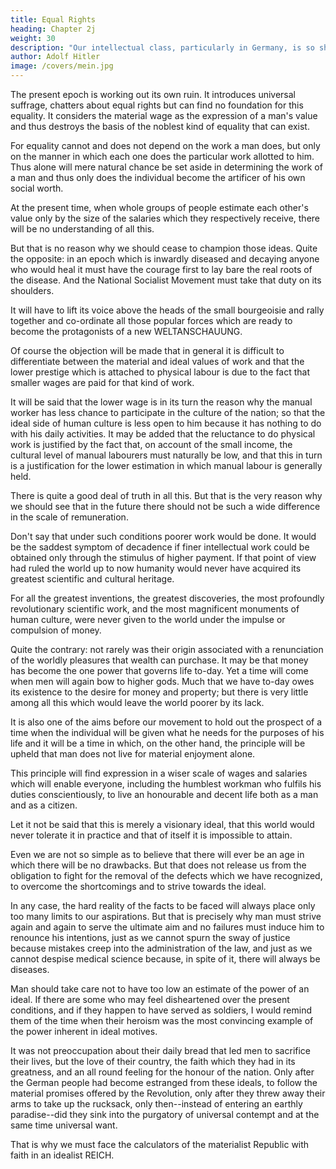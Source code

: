 ```yaml
---
title: Equal Rights
heading: Chapter 2j
weight: 30
description: "Our intellectual class, particularly in Germany, is so shut up in itself and fossilized that it lacks living contact with the classes beneath it"
author: Adolf Hitler
image: /covers/mein.jpg
---
```



The present epoch is working out its own ruin. It introduces universal suffrage, chatters about equal rights but can find no foundation for this equality. It considers the material wage as the expression of a man's value and thus destroys the basis of the noblest kind of equality that can exist. 

For equality cannot and does not depend on the work a man does, but only on the manner in which each one does the particular work allotted to him. Thus alone will mere natural chance be set aside in determining the work of a man and thus only does the individual become the artificer of his own social worth. 

At the present time, when whole groups of people estimate each other's value only by the size of the salaries which they respectively receive, there will be no understanding of all this. 

But that is no reason why we should cease to champion those ideas. Quite the opposite: in an epoch which is inwardly diseased and decaying anyone who would heal it must have the courage first to lay bare the real roots of the disease. And the National  Socialist Movement must take that duty on its shoulders. 

It will have to lift its voice above the heads of the small bourgeoisie and rally together and co-ordinate all those popular forces which are ready to become the protagonists of a new WELTANSCHAUUNG. 

Of course the objection will be made that in general it is difficult to differentiate between the material and ideal values of work and that the lower prestige which is attached to physical labour is due to the fact that smaller wages are paid for that kind of work. 

It will be said that the lower wage is in its turn the reason why the manual worker has less chance to participate in the culture of the nation; so that the ideal side of human culture is less open to him because it has nothing to do with his daily activities. It may be added that the reluctance to do physical work is justified by the fact that, on account of the small income, the cultural level of manual
labourers must naturally be low, and that this in turn is a justification for the lower
estimation in which manual labour is generally held.

There is quite a good deal of truth in all this. But that is the very reason why we should see that in the future there should not be such a wide difference in the scale of remuneration. 

Don't say that under such conditions poorer work would be done. It would be the saddest symptom of decadence if finer intellectual work could be
obtained only through the stimulus of higher payment. If that point of view had ruled the world up to now humanity would never have acquired its greatest scientific and cultural heritage.

For all the greatest inventions, the greatest discoveries, the most profoundly revolutionary scientific work, and the most magnificent monuments of human culture, were never given to the world under the impulse or compulsion of
money. 

Quite the contrary: not rarely was their origin associated with a renunciation of the worldly pleasures that wealth can purchase.
It may be that money has become the one power that governs life to-day. Yet a time will come when men will again bow to higher gods. Much that we have to-day owes its existence to the desire for money and property; but there is very little among all this
which would leave the world poorer by its lack.

It is also one of the aims before our movement to hold out the prospect of a time when
the individual will be given what he needs for the purposes of his life and it will be a
time in which, on the other hand, the principle will be upheld that man does not live for
material enjoyment alone.

This principle will find expression in a wiser scale of wages and salaries which will enable everyone, including the humblest workman who fulfils his duties conscientiously, to live an honourable and decent life both as a man and as a
citizen. 

Let it not be said that this is merely a visionary ideal, that this world would never tolerate it in practice and that of itself it is impossible to attain.

Even we are not so simple as to believe that there will ever be an age in which there will be no drawbacks. But that does not release us from the obligation to fight for the removal of the defects which we have recognized, to overcome the shortcomings and to 
strive towards the ideal. 

In any case, the hard reality of the facts to be faced will always place only too many limits to our aspirations. But that is precisely why man must strive again and again to serve the ultimate aim and no failures must induce him to renounce his intentions, just as we cannot spurn the sway of justice because mistakes creep into the administration of the law, and just as we cannot despise medical science because, in spite of it, there will always be diseases.

Man should take care not to have too low an estimate of the power of an ideal. If there are some who may feel disheartened over the present conditions, and if they happen to have served as soldiers, I would remind them of the time when their heroism was the most convincing example of the power inherent in ideal motives. 

It was not preoccupation about their daily bread that led men to sacrifice their lives, but the love of their country, the faith which they had in its greatness, and an all round feeling for the honour of the nation. Only after the German people had become estranged from these ideals, to follow the material promises offered by the Revolution, only after they threw away their arms to take up the rucksack, only then--instead of entering an earthly paradise--did they sink into the purgatory of universal contempt and at the same time universal want.

That is why we must face the calculators of the materialist Republic with faith in an idealist REICH. 


